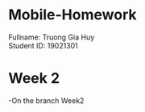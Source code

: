 # Mobile-Homework
Fullname: Truong Gia Huy <br />
Student ID: 19021301 <br />

# Week 2
-On the branch Week2
